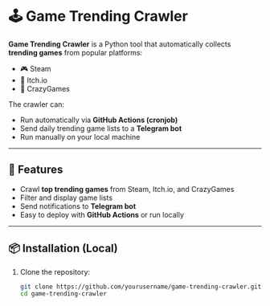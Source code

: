 # 🕹️ Game Trending Crawler

**Game Trending Crawler** is a Python tool that automatically collects **trending games** from popular platforms:  
- 🎮 Steam  
- 🎲 Itch.io  
- 🚀 CrazyGames  

The crawler can:  
- Run automatically via **GitHub Actions (cronjob)**  
- Send daily trending game lists to a **Telegram bot**  
- Run manually on your local machine  

---

## 🚀 Features
- Crawl **top trending games** from Steam, Itch.io, and CrazyGames  
- Filter and display game lists  
- Send notifications to **Telegram bot**  
- Easy to deploy with **GitHub Actions** or run locally  

---

## 📦 Installation (Local)

1. Clone the repository:
   ```bash
   git clone https://github.com/yourusername/game-trending-crawler.git
   cd game-trending-crawler
